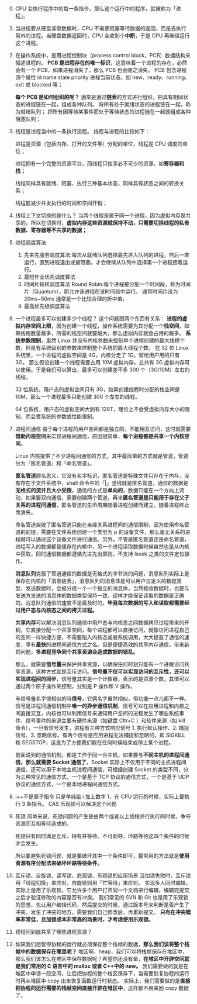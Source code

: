 0. CPU 会执行程序中的每一条指令，那么这个运行中的程序，就被称为「进程」。

1. 当进程要从硬盘读取数据时，CPU 不需要阻塞等待数据的返回，而是去执行另外的进程。当硬盘数据返回时，CPU 会收到个**中断**，于是 CPU 再继续运行这个进程。
2. 在操作系统中，是用进程控制块（process control block，PCB）数据结构来描述进程的。
   **PCB 是进程存在的唯一标识**，这意味着一个进程的存在，必然会有一个 PCB，如果进程消失了，那么 PCB 也会随之消失。
   PCB 包含进程四个属性
   id name state priority
   进程当前状态，如 new、ready、running、exit 或 blocked 等；

   **每个 PCB 是如何组织的呢？**
   通常是通过**链表**的方式进行组织，把具有相同状态的进程链在一起，组成各种队列。
   将所有处于就绪状态的进程链在一起，称为就绪队列；
   把所有因等待某事件而处于等待状态的进程链在一起就组成各种阻塞队列；

3. 线程是进程当中的一条执行流程。
   线程与进程的比较如下：

   进程是资源（包括内存、打开的文件等）分配的单位，线程是 CPU 调度的单位；

   进程拥有一个完整的资源平台，而线程只独享必不可少的资源，如**寄存器和栈；**

   线程同样具有就绪、阻塞、执行三种基本状态，同样具有状态之间的转换关系；

   线程能减少并发执行的时间和空间开销；

4. 线程上下文切换的是什么？
   当两个线程是属于同一个进程，因为虚拟内存是共享的，所以在切换时，**虚拟内存这些资源就保持不动，只需要切换线程的私有数据、寄存器等不共享的数据；**

5. 进程调度算法

   1. 先来先服务调度算法:每次从就绪队列选择最先进入队列的进程，然后一直运行，直到进程退出或被阻塞，才会继续从队列中选择第一个进程接着运行。
   2. 最短作业优先调度算法
   3. 时间片轮转调度算法 Round Robin:每个进程被分配一个时间段，称为时间片（Quantum），即允许该进程在该时间段中运行。
      通常时间片设为 20ms~50ms 通常是一个比较合理的折中值。
   4. 最高优先级调度算法

6. 一个进程最多可以创建多少个线程？
   这个问题跟两个东西有关系：
   **进程的虚拟内存空间上限**，因为创建一个线程，操作系统需要为其分配一个**栈空间**，如果线程数量越多，所需的栈空间就要越大，那么虚拟内存就会占用的越多。
   **系统参数限制**，虽然 Linux 并没有内核参数来控制单个进程创建的最大线程个数，但是有系统级别的参数来控制整个系统的最大线程个数。
   在 32 位 Linux 系统里，一个进程的虚拟空间是 4G，内核分走了 1G，留给用户用的只有 3G。
   那么假设创建一个线程需要占用 10M 虚拟内存，总共有 3G 虚拟内存可以使用。于是我们可以算出，最多可以创建差不多 300 个（3G/10M）左右的线程。

   32 位系统，用户态的虚拟空间只有 3G，如果创建线程时分配的栈空间是 10M，那么一个进程最多只能创建 300 个左右的线程。

   64 位系统，用户态的虚拟空间大到有 128T，理论上不会受虚拟内存大小的限制，而会受系统的参数或性能限制。

7. 进程间通信
   由于每个进程的用户空间都是独立的，不能相互访问，这时就需要**借助内核空间**来实现进程间通信，原因很简单，**每个进程都是共享一个内核空间**。

   Linux 内核提供了不少进程间通信的方式，其中最简单的方式就是管道，管道分为「匿名管道」和「命名管道」。

   **匿名管道**顾名思义，它没有名字标识，匿名管道是特殊文件只存在于内存，没有存在于文件系统中，shell 命令中的「|」竖线就是匿名管道，通信的数据是**无格式的流并且大小受限**，通信的方式是**单向的**，数据只能在一个方向上流动，如果要双向通信，需要创建两个管道，再来**匿名管道是只能用于存在父子关系的进程间通信**，匿名管道的生命周期随着进程创建而建立，随着进程终止而消失。

   命名管道突破了匿名管道只能在亲缘关系进程间的通信限制，因为使用命名管道的前提，需要在文件系统创建一个类型为 p 的设备文件，那么毫无关系的进程就可以通过这个设备文件进行通信。另外，不管是匿名管道还是命名管道，进程写入的数据都是缓存在内核中，另一个进程读取数据时候自然也是从内核中获取，同时通信数据都遵循先进先出原则，不支持 lseek 之类的文件定位操作。

   **消息队列**克服了管道通信的数据是无格式的字节流的问题，消息队列实际上是保存在内核的「消息链表」，消息队列的消息体是可以用户自定义的数据类型，发送数据时，会被分成一个一个独立的消息体，当然接收数据时，也要与发送方发送的消息体的数据类型保持一致，这样才能保证读取的数据是正确的。消息队列通信的速度不是最及时的，**毕竟每次数据的写入和读取都需要经过用户态与内核态之间的拷贝过程。**

   **共享内存**可以解决消息队列通信中用户态与内核态之间数据拷贝过程带来的开销，它直接分配一个共享空间，每个进程都可以直接访问，就像访问进程自己的空间一样快捷方便，不需要陷入内核态或者系统调用，大大提高了通信的速度，享有**最快**的进程间通信方式之名。但是便捷高效的共享内存通信，带来新的问题，**多进程竞争同个共享资源会造成数据的错乱。**

   那么，就需要**信号量**来保护共享资源，以确保任何时刻只能有一个进程访问共享资源，这种方式就是互斥访问。**信号量不仅可以实现访问的互斥性，还可以实现进程间的同步**，信号量其实是一个计数器，表示的是资源个数，其值可以通过两个原子操作来控制，分别是 P 操作和 V 操作。

   与信号量名字很相似的叫**信号**，它俩名字虽然相似，但功能一点儿都不一样。信号是进程间通信机制中**唯一的异步通信机制**，信号可以在应用进程和内核之间直接交互，内核也可以利用信号来通知用户空间的进程发生了哪些系统事件，信号事件的来源主要有硬件来源（如键盘 Cltr+C ）和软件来源（如 kill 命令），一旦有信号发生，进程有三种方式响应信号 1. 执行默认操作、2. 捕捉信号、3. 忽略信号。有两个信号是应用进程无法捕捉和忽略的，即 SIGKILL 和 SEGSTOP，这是为了方便我们能在任何时候结束或停止某个进程。

   前面说到的通信机制，都是工作于同一台主机，如果要与**不同主机的进程间通信，那么就需要 Socket 通信了**。Socket 实际上不仅用于不同的主机进程间通信，还可以用于本地主机进程间通信，可根据创建 Socket 的类型不同，分为三种常见的通信方式，一个是基于 TCP 协议的通信方式，一个是基于 UDP 协议的通信方式，一个是本地进程间通信方式。

8. i++不是原子指令
   只是单纯给 i 加上数字 1，在 CPU 运行的时候，实际上要执行 3 条指令。
   CAS 乐观锁可以解决这个问题

9. 死锁
   简单来说，死锁问题的产生是由两个或者以上线程并行执行的时候，争夺资源而互相等待造成的。

   死锁只有同时满足互斥、持有并等待、不可剥夺、环路等待这四个条件的时候才会发生。

   所以要避免死锁问题，就是要破坏其中一个条件即可，最常用的方法就是**使用资源有序分配法来破坏环路等待条件。**

10. 互斥锁、自旋锁、读写锁、悲观锁、乐观锁的应用场景
    当加锁失败时，互斥锁用「线程切换」来应对，自旋锁则用「忙等待」来应对。
    实现多人同时编辑，实际上是用了乐观锁，它允许多个用户打开同一个文档进行编辑，编辑完提交之后才验证修改的内容是否有冲突。
    我们常见的 SVN 和 Git 也是用了乐观锁的思想，先让用户编辑代码，然后提交的时候，通过版本号来判断是否产生了冲突，发生了冲突的地方，需要我们自己修改后，再重新提交。
    **只有在冲突概率非常低，且加锁成本非常高的场景时，才考虑使用乐观锁。**

11. 线程间到底共享了哪些进程资源？

12. 如果我们想暂停协程的运行就必须保存整个栈帧的数据，**那么我们该将整个栈帧中的数据保存在哪里呢？**
    堆区啊，heap，我们可以将栈帧保存在堆区中，那么我们该怎么在堆区中保存数据呢？希望你还没有晕，**在堆区中开辟空间就是我们常用的 C 语言中的 malloc 或者 C++中的 new。**
    我们需要做的就是在堆区中申请一段空间，让后把协程的整个栈区保存下，当需要恢复协程的运行时再从堆区中 copy 出来恢复函数运行时状态。
    实际上，我们需要做的是**直接把协程的运行需要的栈帧空间直接开辟在堆区中**，这样都不用来回 copy 数据了。
